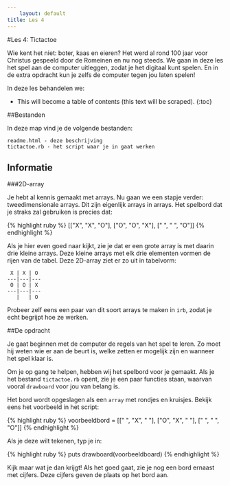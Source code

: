 ```yaml
---
    layout: default
title: Les 4
---
```


#Les 4: Tictactoe

Wie kent het niet: boter, kaas en eieren? Het werd al rond 100 jaar voor Christus gespeeld door de Romeinen en nu nog steeds. We gaan in deze les het spel aan de computer uitleggen, zodat je het digitaal kunt spelen. En in de extra opdracht kun je zelfs de computer tegen jou laten spelen!

In deze les behandelen we:

* This will become a table of contents (this text will be scraped).
{:toc}

##Bestanden

In deze map vind je de volgende bestanden:

    readme.html - deze beschrijving
    tictactoe.rb - het script waar je in gaat werken

## Informatie

###2D-array

Je hebt al kennis gemaakt met arrays. Nu gaan we een stapje verder: tweedimensionale arrays. Dit zijn eigenlijk arrays in arrays. Het spelbord dat je straks zal gebruiken is precies dat:

{% highlight ruby %}
[["X", "X", "O"], ["O", "O", "X"], [" ", " ", "O"]]
{% endhighlight %}

Als je hier even goed naar kijkt, zie je dat er een grote array is met daarin drie kleine arrays. Deze kleine arrays met elk drie elementen vormen de rijen van de tabel. Deze 2D-array ziet er zo uit in tabelvorm:

     X | X | O 
    ---|---|---
     O | O | X 
    ---|---|---
       |   | O 

Probeer zelf eens een paar van dit soort arrays te maken in `irb`, zodat je echt begrijpt hoe ze werken.

##De opdracht

Je gaat beginnen met de computer de regels van het spel te leren. Zo moet hij weten wie er aan de beurt is, welke zetten er mogelijk zijn en wanneer het spel klaar is.

Om je op gang te helpen, hebben wij het spelbord voor je gemaakt. Als je het bestand `tictactoe.rb` opent, zie je een paar functies staan, waarvan vooral `drawboard` voor jou van belang is.

Het bord wordt opgeslagen als een `array` met rondjes en kruisjes. Bekijk eens het voorbeeld in het script:

{% highlight ruby %}
voorbeeldbord = [[" ", "X", " "], 
                 ["O", "X", " "], 
                 [" ", " ", "O"]]
{% endhighlight %}

Als je deze wilt tekenen, typ je in: 

{% highlight ruby %}
puts drawboard(voorbeeldboard)
{% endhighlight %}

Kijk maar wat je dan krijgt! Als het goed gaat, zie je nog een bord ernaast met cijfers. Deze cijfers geven de plaats op het bord aan.

